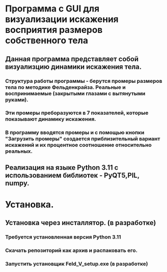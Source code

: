 # Программа с GUI для визуализации искажения восприятия размеров собственного тела

## Данная программа представляет собой визуализцию динамики искажения тела.

### Структура работы программы - берутся промеры размеров тела по методике Фельденкрайза. Реальные и воспринимаемые (закрытыми глазами с вытянутыми руками). 
### Эти промеры преборазуются в 7 показателей, которые показывают динамику искажения. 
### В программу вводятся промеры и с помощью кнопки "Загрузить промеры" создается приблизительный вариант искажений и их процентное соотношение относительно реальных.

## Реализация на языке Python 3.11 с использованием библиотек - PyQT5,PIL, numpy.

# Установка.

## Установка через инсталлятор. (в разработке)

### Требуется установленная версия Python 3.11 
### Скачать репозиторий как архив и распаковать его.
### Запустить установщик Feld_V_setup.exe (в разработке)

